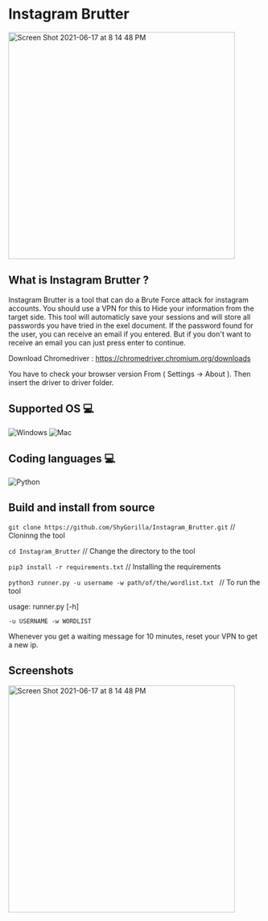 # Instagram Brutter 

<img width="450" high="650" alt="Screen Shot 2021-06-17 at 8 14 48 PM" src="https://user-images.githubusercontent.com/73632576/122437581-e2b78500-cfaa-11eb-9ce2-f92e301ca7d4.png">

## What is Instagram Brutter ? 
Instagram Brutter is a tool that can do a Brute Force attack for instagram accounts. You should use a VPN for this to Hide your information from the target side. This tool will automaticly save your sessions and will store all passwords you have tried in the exel document. If the password found for the user, you can receive an email if you entered. But if you don't want to receive an email you can just press enter to continue.

Download Chromedriver : https://chromedriver.chromium.org/downloads

You have to check your browser version From ( Settings -> About ). Then insert the driver to driver folder.

## Supported OS 💻

![Windows](http://img.shields.io/badge/-Windows-0078D6?style=flat-square&logo=windows&logoColor=ffffff)
![Mac](http://img.shields.io/badge/-Mac-0078D6?style=flat-square&logo=apple&logoColor=ffffff)

## Coding languages 💻

![Python](https://img.shields.io/badge/-Python-333333?style=flat&logo=python)&nbsp;

## Build and install from source
`git clone https://github.com/ShyGorilla/Instagram_Brutter.git` // Cloninng the tool

`cd Instagram_Brutter` // Change the directory to the tool

`pip3 install -r requirements.txt` // Installing the requirements

`python3 runner.py -u username -w path/of/the/wordlist.txt ` // To run the tool

usage: runner.py [-h]

`-u USERNAME -w WORDLIST`

Whenever you get a waiting message for 10 minutes, reset your VPN to get a new ip.

## Screenshots

<img width="450" high="650" alt="Screen Shot 2021-06-17 at 8 14 48 PM" src="https://user-images.githubusercontent.com/73632576/122439880-172c4080-cfad-11eb-9130-e0752addfe88.JPG">

